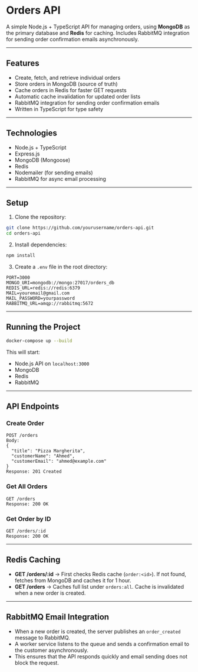 # Orders API

A simple Node.js + TypeScript API for managing orders, using **MongoDB** as the primary database and **Redis** for caching. Includes RabbitMQ integration for sending order confirmation emails asynchronously.

---

## Features

- Create, fetch, and retrieve individual orders
- Store orders in MongoDB (source of truth)
- Cache orders in Redis for faster GET requests
- Automatic cache invalidation for updated order lists
- RabbitMQ integration for sending order confirmation emails
- Written in TypeScript for type safety

---

## Technologies

- Node.js + TypeScript
- Express.js
- MongoDB (Mongoose)
- Redis
- Nodemailer (for sending emails)
- RabbitMQ for async email processing

---

## Setup

1. Clone the repository:

```bash
git clone https://github.com/yourusername/orders-api.git
cd orders-api
```

2. Install dependencies:

```bash
npm install
```

3. Create a `.env` file in the root directory:

```env
PORT=3000
MONGO_URI=mongodb://mongo:27017/orders_db
REDIS_URL=redis://redis:6379
MAIL=youremail@gmail.com
MAIL_PASSWORD=yourpassword
RABBITMQ_URL=amqp://rabbitmq:5672
```

---

## Running the Project

```bash
docker-compose up --build
```

This will start:

- Node.js API on `localhost:3000`
- MongoDB
- Redis
- RabbitMQ

---

## API Endpoints

### Create Order

```
POST /orders
Body:
{
  "title": "Pizza Margherita",
  "customerName": "Ahmed",
  "customerEmail": "ahmed@example.com"
}
Response: 201 Created
```

### Get All Orders

```
GET /orders
Response: 200 OK
```

### Get Order by ID

```
GET /orders/:id
Response: 200 OK
```

---

## Redis Caching

- **GET /orders/:id** → First checks Redis cache (`order:<id>`). If not found, fetches from MongoDB and caches it for 1 hour.
- **GET /orders** → Caches full list under `orders:all`. Cache is invalidated when a new order is created.

---

## RabbitMQ Email Integration

- When a new order is created, the server publishes an `order_created` message to RabbitMQ.
- A worker service listens to the queue and sends a confirmation email to the customer asynchronously.
- This ensures that the API responds quickly and email sending does not block the request.
